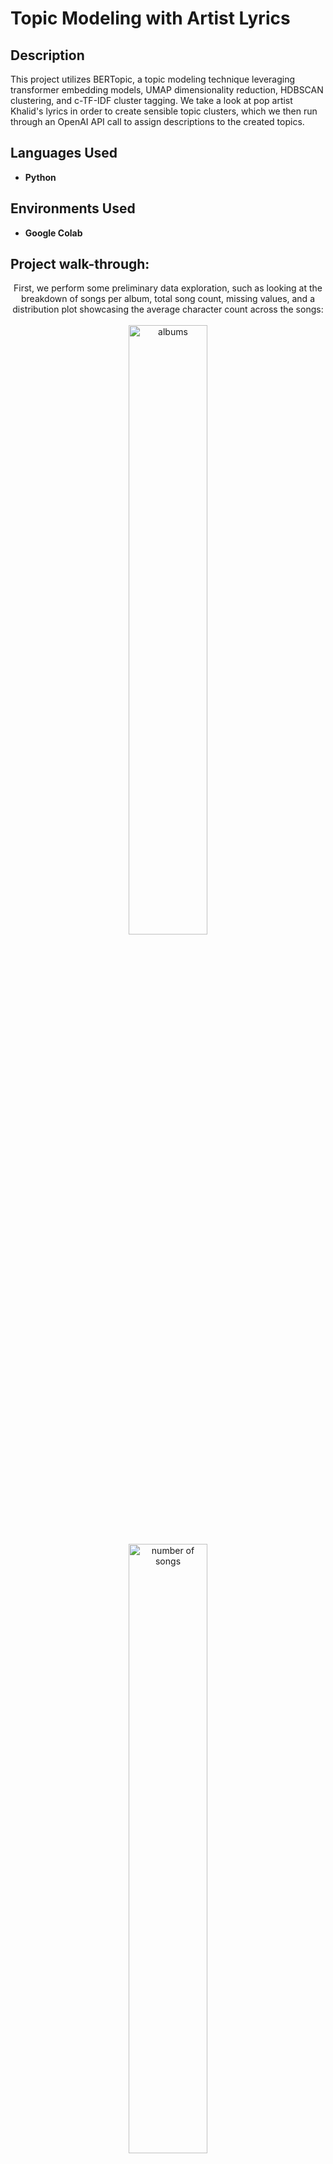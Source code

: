 <h1>Topic Modeling with Artist Lyrics</h1>

<h2>Description</h2>
This project utilizes BERTopic, a topic modeling technique leveraging transformer embedding models, UMAP dimensionality reduction, HDBSCAN clustering, and c-TF-IDF cluster tagging. We take
a look at pop artist Khalid's lyrics in order to create sensible topic clusters, which we then run through an OpenAI API call to assign descriptions to the created topics.
<br />


<h2>Languages Used</h2>

- <b>Python</b> 

<h2>Environments Used </h2>

- <b>Google Colab</b>

<h2>Project walk-through:</h2>

<p align="center">
First, we perform some preliminary data exploration, such as looking at the breakdown of songs per album, total song count, missing values, and a distribution plot showcasing the average character count across the songs: 
<br/>
<br/>
<img src="https://i.imgur.com/iWjQ8oj.png" height="50%" width="50%" alt="albums"/> <img src="https://i.imgur.com/DXQ7La6.png" height="50%" width="50%" alt="number of songs"/> <img src="https://i.imgur.com/Eudsuwz.png" height="50%" width="50%" alt="dist plot"/>
<br />
Looking at the song counts, it looks like we have some albums containing only 1 song. It's safe to say we can consider these as singles.
<br /> 
<br />
Looking into the 'NaN' values, we can determine that these songs are also either singles or remixes.
<br/>
<br/>
<img src="https://i.imgur.com/NvVFAkT.png" height="65%" width="65%" alt="albums"/>
<br />
<br />
We can remedy this by creating two functions to group all singles and remixes into a single album labeled "Singles":
<br/>
<br/>
<img src="https://i.imgur.com/hbQQXpE.png" height="45%" width="45%" alt="albums"/><img src="https://i.imgur.com/KvYhI4g.png" height="50%" width="50%" alt="albums"/>
<br />
<br />
We also explore the word frequencies across all the songs using a bar chart and WordCloud. This will give us a better idea of the overarching theme to expect from Khalid's songs:
<br/>
<br/>
<img src="https://i.imgur.com/QX19huj.png" height="50%" width="50%" alt="bar_chart"/><img src="https://i.imgur.com/x3Eg7ZU.png" height="50%" width="50%" alt="word cloud"/>
We can infer the theme from the most common lyrics to revolve around the experience of love and the associated emotions and challenges. It touches on the idea of knowing someone or something deeply, the innocence and passion of youth, the intensity of feelings, the passage of time, moments of foolishness or naivety, and the significance of night as a setting for introspection or romantic encounters. 
<br />
<br />
Now for the fun part - <b>building our model!</b>
<br />
We want to look at several parameters when constructing our model. For the purpose of removing stopwords, we'll call on a vectorizer model:
<br />
<br/>
<img src="https://i.imgur.com/s7fjLlR.png" height="50%" width="50%" alt="Disk Sanitization Steps"/>
<br />
<br />
In order for the BERTopic model to work with our list of lyrics, we need to transform them into vector embeddings. We'll essentially convert the string text into its numerical representation - in other words we're translating human "meaning" into machine "meaning". In our case, we're using the HuggingFace sentence transformer model 'all-mpnet-base-v2'  <br/>
<br/>
<img src="https://i.imgur.com/EAw2iOS.png" height="50%" width="50%" alt="Disk Sanitization Steps"/>
<br />
<br />
Our vector embedding model yields a dense multi-dimensional vector space. For the purpose of topic clustering and extraction, we want to reduce the dimensionality of our vector representations. We do this via UMAP (Uniform Manifold Approximation and Production), which transforms our vectors into 2 or 3 dimensions. UMAP excels at this task because we can control how well local or global structures are preserved via the 'n-neighbors' parameter. Increasing the parameter creates larger clusters, however since we are dealing with a smaller dataset, we opt to set the value 'n-neighbors' to 2. We also use the default distance computing metric 'cosine' since our data has been vectorized in high dimensions.
<br/>
<br/>
<img src="https://i.imgur.com/WBJbK6O.png" height="50%" width="50%" alt="Disk Sanitization Steps"/>
<br />
<br />
Now that we have our low-dimension vectors, we want to cluster them to eventually extract meaningful topics. To this end, we employ HDBSCAN - an hierarchical density-based clustering technique. The hierarchical aspect entails that the clustering will look for a logical "sequence" when considering different points together. This is something can later visualize to see how our BERTopic model determined the hierarchy. HDBSCAN being density-based means that it can cluster points together based on their density (how close they are to each other). This also means it can handle irregular shapes and outliers. Our parameters include the minimum cluster size, which we set to 2 due to the fact that any higher and we hardly get any topics generated, and any lower yields too many, possibly diluting any significant meaning per topic. All other parameters are set to default.   
<br/>
<br/>
<img src="https://i.imgur.com/sacf4ZK.png" height="50%" width="50%" alt="Disk Sanitization Steps"/>
<br/>
<br/>
For topic extraction, we work with a technique called c-TF-IDF, a modified version of TF-IDF, for BERTopic modeling. While the traditional TF-IDF technique looks at the most relevent documents given a term, c-TF-IDF looks at the most relevent terms within a document instead. We add the parameter BM-25, a class based weighting measure that works better with smaller datasets.
<br/>
<br/>
<img src="https://i.imgur.com/xioKfde.png" height="50%" width="50%" alt="Disk Sanitization Steps"/>
<br />
<br />
With all our parameters set, we can now run the model! Upon completion, we can look at the various topics generated (keep in mind that row '-1' is denoted to outliers):
<br/>
<br/>
<img src="https://i.imgur.com/BY7dJmy.png" height="65%" width="65%" alt="Disk Sanitization Steps"/>
<br/>
<br/>
We're also able to take a look at several visualizations where we can glean more information about the topics and how they might relate to each other. This series of barcharts shows the relevency score of term per topic:
<br/>
<br/>
<img src="https://i.imgur.com/lSvkOyB.png" height="70%" width="70%" alt="Disk Sanitization Steps"/>
<br/>
<br/>
We can take a look at a heatmap highlighting the similarity between the different topics:
<br/>
<br/>
<img src="https://i.imgur.com/eQBUOf1.png" height="75%" width="75%" alt="Disk Sanitization Steps"/>
<br/>
It's interesting to note here that most topics, excluding 4 and 7, have a high similarity score with each other. When we call on OpenAI API to generate descriptions for the topics, we can expect to see this similarity to present itself in analogous descriptions.
<br/>
<br/>
However before we do that, it's worthwhile to see how our BERTopic model determined hierarchy when producing topics:
<br/>
<br/>
<img src="https://i.imgur.com/pcXuEDf.png" height="70%" width="70%" alt="Disk Sanitization Steps"/>
<br/>
Reading it from right to left, we can see the storyline of how our model took certain terms and divided them into different branches, eventually leading to the creation of different topics. By taking a look at the first two nodes, we can see the most dominant terms:
<br/>
<br/>
<img src="https://i.imgur.com/iLtGu1k.png" height="50%" width="50%" alt="Disk Sanitization Steps"/>
<br/>
Node 1
<br/>
<br/>
<img src="https://i.imgur.com/EZVasuK.png" height="50%" width="50%" alt="Disk Sanitization Steps"/>
<br/>
Node 2
<br/>
<br/>
<br/>
<br/>
We have all these terms grouped into topics, but how can we interpret them? Is there some theme we can glean from each topic? By calling on OpenAI API via a representation model, we can create an apt topic description for each of our generated topics. Representation models are alternative methods for fine-tuning topic representations. Rather than the default list of words we get via BERTopic's Bag-of-Words representation, we can call on different models to potentially produce different results for comparison. While most other models also give us a list of words, the OpenAI representation uses one of its LLM models (gpt-3-turbo in our case) to create an appropriate description for all the topics:
<br/>
<br/>
<img src="https://i.imgur.com/qxrxCqu.png" height="30%" width="30%" alt="Disk Sanitization Steps"/>
<br/>
<br/>
To finalize this project, I was curious to see a more detailed description a given topic, so I ran an OpenAI API call on a selected topic to see what ChatGPT could come up with, and compare it with the representation model:
<br/>
<br/>
<img src="https://i.imgur.com/KkbUQQJ.png" height="120%" width="120%" alt="Disk Sanitization Steps"/>
</p>
<!--
 ```diff
- text in red
+ text in green
! text in orange
# text in gray
@@ text in purple (and bold)@@
```
--!>
